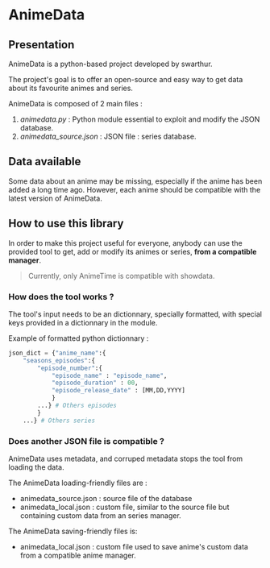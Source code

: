 # AnimeData

## Presentation

AnimeData is a python-based project developed by swarthur.

The project's goal is to offer an open-source and easy way to get data about its favourite animes and series.

AnimeData is composed of 2 main files :

1. *animedata.py* : Python module essential to exploit and modify the JSON database.
2. *animedata_source.json* : JSON file : series database.

## Data available

Some data about an anime may be missing, especially if the anime has been added a long time ago. However, each anime should be compatible with the latest version of AnimeData.

## How to use this library

In order to make this project useful for everyone, anybody can use the provided tool to get, add or modify its animes or series, **from a compatible manager**.
> Currently, only AnimeTime is compatible with showdata.

### How does the tool works ?

The tool's input needs to be an dictionnary, specially formatted, with special keys provided in a dictionnary in the module.

Example of formatted python dictionnary :

```py
json_dict = {"anime_name":{
    "seasons_episodes":{
        "episode_number":{
            "episode_name" : "episode_name",
            "episode_duration" : 00,
            "episode_release_date" : [MM,DD,YYYY]
            }
        ...} # Others episodes
        }
    ...} # Others series 
```

### Does another JSON file is compatible ?

AnimeData uses metadata, and corruped metadata stops the tool from loading the data.

The AnimeData loading-friendly files are :

* animedata_source.json : source file of the database
* animedata_local.json : custom file, similar to the source file but containing custom data from an series manager.

The AnimeData saving-friendly files is:

* animedata_local.json : custom file used to save anime's custom data from a compatible anime manager.
